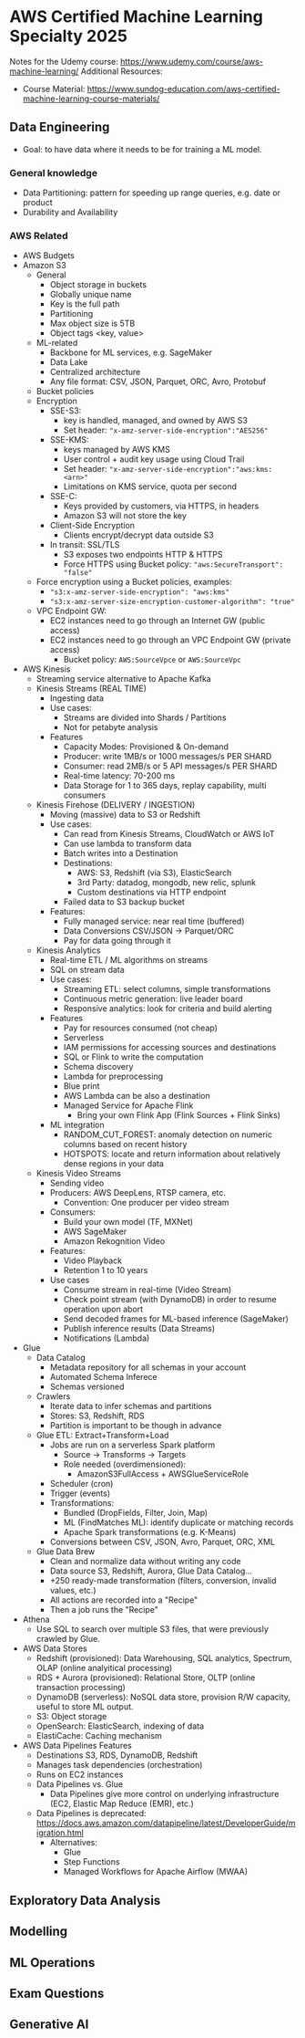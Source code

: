 # AWS Certified Machine Learning Specialty 2025

Notes for the Udemy course: https://www.udemy.com/course/aws-machine-learning/
Additional Resources:
- Course Material: https://www.sundog-education.com/aws-certified-machine-learning-course-materials/

## Data Engineering

- Goal: to have data where it needs to be for training a ML model.

### General knowledge

- Data Partitioning: pattern for speeding up range queries, e.g. date or product
- Durability and Availability

### AWS Related

- AWS Budgets
- Amazon S3
    - General
        - Object storage in buckets
        - Globally unique name
        - Key is the full path
        - Partitioning
        - Max object size is 5TB
        - Object tags <key, value>
    - ML-related
        - Backbone for ML services, e.g. SageMaker
        - Data Lake
        - Centralized architecture
        - Any file format: CSV, JSON, Parquet, ORC, Avro, Protobuf
    - Bucket policies
    - Encryption
        - SSE-S3:
            - key is handled, managed, and owned by AWS S3
            - Set header: `"x-amz-server-side-encryption":"AES256"`
        - SSE-KMS:
            - keys managed by AWS KMS
            - User control + audit key usage using Cloud Trail
            - Set header: `"x-amz-server-side-encryption":"aws:kms:<arn>"`
            - Limitations on KMS service, quota per second
        - SSE-C:
            - Keys provided by customers, via HTTPS, in headers
            - Amazon S3 will not store the key
        - Client-Side Encryption
            - Clients encrypt/decrypt data outside S3
        - In transit: SSL/TLS
            - S3 exposes two endpoints HTTP & HTTPS
            - Force HTTPS using Bucket policy: `"aws:SecureTransport": "false"`
    - Force encryption using a Bucket policies, examples:
        - `"s3:x-amz-server-side-encryption": "aws:kms"`
        - `"s3:x-amz-server-size-encryption-customer-algorithm": "true"`
    - VPC Endpoint GW:
        - EC2 instances need to go through an Internet GW (public access)
        - EC2 instances need to go through an VPC Endpoint GW (private access)
            - Bucket policy: `AWS:SourceVpce` or `AWS:SourceVpc`
- AWS Kinesis
    - Streaming service alternative to Apache Kafka
    - Kinesis Streams (REAL TIME)
        - Ingesting data
        - Use cases:
            - Streams are divided into Shards / Partitions
            - Not for petabyte analysis
        - Features
            - Capacity Modes: Provisioned & On-demand
            - Producer: write 1MB/s or 1000 messages/s PER SHARD
            - Consumer: read 2MB/s or 5 API messages/s PER SHARD
            - Real-time latency: 70-200 ms
            - Data Storage for 1 to 365 days, replay capability, multi consumers
    - Kinesis Firehose (DELIVERY / INGESTION)
        - Moving (massive) data to S3 or Redshift
        - Use cases:
            - Can read from Kinesis Streams, CloudWatch or AWS IoT
            - Can use lambda to transform data
            - Batch writes into a Destination
            - Destinations:
                - AWS: S3, Redshift (via S3), ElasticSearch
                - 3rd Party: datadog, mongodb, new relic, splunk
                - Custom destinations via HTTP endpoint
            - Failed data to S3 backup bucket
        - Features:
            - Fully managed service: near real time (buffered)
            - Data Conversions CSV/JSON -> Parquet/ORC
            - Pay for data going through it
    - Kinesis Analytics
        - Real-time ETL / ML algorithms on streams
        - SQL on stream data
        - Use cases:
            - Streaming ETL: select columns, simple transformations
            - Continuous metric generation: live leader board
            - Responsive analytics: look for criteria and build alerting
        - Features
            - Pay for resources consumed (not cheap)
            - Serverless
            - IAM permissions for accessing sources and destinations
            - SQL or Flink to write the computation
            - Schema discovery
            - Lambda for preprocessing
            - Blue print
            - AWS Lambda can be also a destination
            - Managed Service for Apache Flink
                - Bring your own Flink App (Flink Sources + Flink Sinks)
        - ML integration
            - RANDOM_CUT_FOREST: anomaly detection on numeric columns based on recent history
            - HOTSPOTS: locate and return information about relatively dense regions in your data
    - Kinesis Video Streams
        - Sending video
        - Producers: AWS DeepLens, RTSP camera, etc.
            - Convention: One producer per video stream
        - Consumers:
            - Build your own model (TF, MXNet)
            - AWS SageMaker
            - Amazon Rekognition Video
        - Features:
            - Video Playback
            - Retention 1 to 10 years
        - Use cases
            - Consume stream in real-time (Video Stream)
            - Check point stream (with DynamoDB) in order to resume operation upon abort
            - Send decoded frames for ML-based inference (SageMaker)
            - Publish inference results (Data Streams)
            - Notifications (Lambda)
- Glue
    - Data Catalog
        - Metadata repository for all schemas in your account
        - Automated Schema Inferece
        - Schemas versioned
    - Crawlers
        - Iterate data to infer schemas and partitions
        - Stores: S3, Redshift, RDS
        - Partition is important to be though in advance
    - Glue ETL: Extract+Transform+Load
        - Jobs are run on a serverless Spark platform
            - Source -> Transforms -> Targets
            - Role needed (overdimensioned):
                - AmazonS3FullAccess + AWSGlueServiceRole
        - Scheduler (cron)
        - Trigger (events)
        - Transformations:
            - Bundled (DropFields, Filter, Join, Map)
            - ML (FindMatches ML): identify duplicate or matching records
            - Apache Spark transformations (e.g. K-Means)
        - Conversions between CSV, JSON, Avro, Parquet, ORC, XML
    - Glue Data Brew
        - Clean and normalize data without writing any code
        - Data source S3, Redshift, Aurora, Glue Data Catalog...
        - +250 ready-made transformation (filters, conversion, invalid values, etc.)
        - All actions are recorded into a "Recipe"
        - Then a job runs the "Recipe"
- Athena
    - Use SQL to search over multiple S3 files, that were previously crawled by Glue.
- AWS Data Stores
    - Redshift (provisioned): Data Warehousing, SQL analytics, Spectrum, OLAP (online analyitical processing)
    - RDS + Aurora (provisioned): Relational Store, OLTP (online transaction processing)
    - DynamoDB (serverless): NoSQL data store, provision R/W capacity, useful to store ML output.
    - S3: Object storage
    - OpenSearch: ElasticSearch, indexing of data
    - ElastiCache: Caching mechanism
- AWS Data Pipelines Features
    - Destinations S3, RDS, DynamoDB, Redshift
    - Manages task dependencies (orchestration)
    - Runs on EC2 instances
    - Data Pipelines vs. Glue
        - Data Pipelines give more control on underlying infrastructure (EC2, Elastic Map Reduce (EMR), etc.)
    - Data Pipelines is deprecated: https://docs.aws.amazon.com/datapipeline/latest/DeveloperGuide/migration.html
        - Alternatives:
            - Glue
            - Step Functions
            - Managed Workflows for Apache Airflow (MWAA)

## Exploratory Data Analysis

## Modelling

## ML Operations

## Exam Questions

## Generative AI
